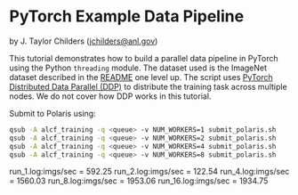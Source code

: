 # PyTorch Example Data Pipeline
by J. Taylor Childers (jchilders@anl.gov)

This tutorial demonstrates how to build a parallel data pipeline in PyTorch using the Python `threading` module. The dataset used is the ImageNet dataset described in the [README](../README.md) one level up. The script uses [PyTorch Distributed Data Parallel (DDP)](https://pytorch.org/tutorials/intermediate/ddp_tutorial.html) to distribute the training task across multiple nodes. We do not cover how DDP works in this tutorial.

Submit to Polaris using:
```bash
qsub -A alcf_training -q <queue> -v NUM_WORKERS=1 submit_polaris.sh
qsub -A alcf_training -q <queue> -v NUM_WORKERS=2 submit_polaris.sh
qsub -A alcf_training -q <queue> -v NUM_WORKERS=4 submit_polaris.sh
qsub -A alcf_training -q <queue> -v NUM_WORKERS=8 submit_polaris.sh
```

run_1.log:imgs/sec = 592.25
run_2.log:imgs/sec = 122.54
run_4.log:imgs/sec = 1560.03
run_8.log:imgs/sec = 1953.06
run_16.log:imgs/sec = 1934.75

